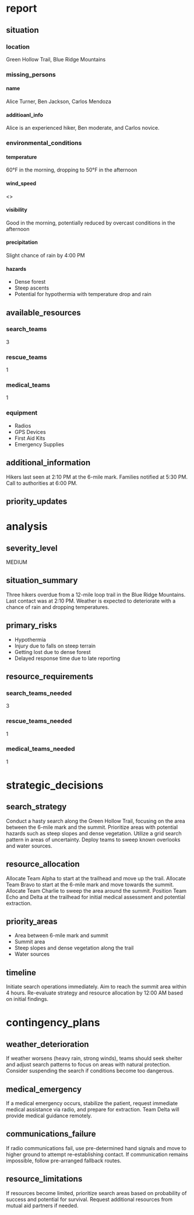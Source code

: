 # report
## situation
### location
Green Hollow Trail, Blue Ridge Mountains
### missing_persons
#### name
Alice Turner, Ben Jackson, Carlos Mendoza
#### additioanl_info
Alice is an experienced hiker, Ben moderate, and Carlos novice.
### environmental_conditions
#### temperature
60°F in the morning, dropping to 50°F in the afternoon
#### wind_speed
<>
#### visibility
Good in the morning, potentially reduced by overcast conditions in the afternoon
#### precipitation
Slight chance of rain by 4:00 PM
#### hazards
- Dense forest
- Steep ascents
- Potential for hypothermia with temperature drop and rain
## available_resources
### search_teams
3
### rescue_teams
1
### medical_teams
1
### equipment
- Radios
- GPS Devices
- First Aid Kits
- Emergency Supplies
## additional_information
Hikers last seen at 2:10 PM at the 6-mile mark. Families notified at 5:30 PM. Call to authorities at 6:00 PM.
## priority_updates
# analysis
## severity_level
MEDIUM
## situation_summary
Three hikers overdue from a 12-mile loop trail in the Blue Ridge Mountains. Last contact was at 2:10 PM. Weather is expected to deteriorate with a chance of rain and dropping temperatures.
## primary_risks
- Hypothermia
- Injury due to falls on steep terrain
- Getting lost due to dense forest
- Delayed response time due to late reporting
## resource_requirements
### search_teams_needed
3
### rescue_teams_needed
1
### medical_teams_needed
1
# strategic_decisions
## search_strategy
Conduct a hasty search along the Green Hollow Trail, focusing on the area between the 6-mile mark and the summit. Prioritize areas with potential hazards such as steep slopes and dense vegetation. Utilize a grid search pattern in areas of uncertainty. Deploy teams to sweep known overlooks and water sources.
## resource_allocation
Allocate Team Alpha to start at the trailhead and move up the trail. Allocate Team Bravo to start at the 6-mile mark and move towards the summit. Allocate Team Charlie to sweep the area around the summit. Position Team Echo and Delta at the trailhead for initial medical assessment and potential extraction.
## priority_areas
- Area between 6-mile mark and summit
- Summit area
- Steep slopes and dense vegetation along the trail
- Water sources
## timeline
Initiate search operations immediately. Aim to reach the summit area within 4 hours. Re-evaluate strategy and resource allocation by 12:00 AM based on initial findings.
# contingency_plans
## weather_deterioration
If weather worsens (heavy rain, strong winds), teams should seek shelter and adjust search patterns to focus on areas with natural protection. Consider suspending the search if conditions become too dangerous.
## medical_emergency
If a medical emergency occurs, stabilize the patient, request immediate medical assistance via radio, and prepare for extraction. Team Delta will provide medical guidance remotely.
## communications_failure
If radio communications fail, use pre-determined hand signals and move to higher ground to attempt re-establishing contact. If communication remains impossible, follow pre-arranged fallback routes.
## resource_limitations
If resources become limited, prioritize search areas based on probability of success and potential for survival. Request additional resources from mutual aid partners if needed.

